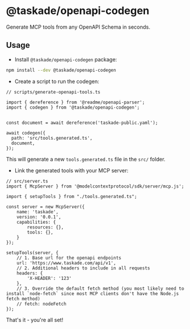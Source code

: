 # @taskade/openapi-codegen

Generate MCP tools from any OpenAPI Schema in seconds.


## Usage

- Install `@taskade/openapi-codegen` package:

```sh
npm install --dev @taskade/openapi-codegen
```

- Create a script to run the codegen:

```tsx
// scripts/generate-openapi-tools.ts

import { dereference } from '@readme/openapi-parser';
import { codegen } from '@taskade/openapi-codegen';


const document = await dereference('taskade-public.yaml');

await codegen({
  path: 'src/tools.generated.ts',
  document,
});
```

This will generate a new `tools.generated.ts` file in the `src/` folder.


- Link the generated tools with your MCP server:

```tsx
// src/server.ts
import { McpServer } from '@modelcontextprotocol/sdk/server/mcp.js';

import { setupTools } from "./tools.generated.ts";

const server = new McpServer({
    name: 'taskade',
    version: '0.0.1',
    capabilities: {
        resources: {},
        tools: {},
    }
});

setupTools(server, {
    // 1. Base url for the openapi endpoints
    url: 'https://www.taskade.com/api/v1',
    // 2. Additional headers to include in all requests
    headers: {
        'X-HEADER': '123'
    },
    // 3. Override the default fetch method (you most likely need to install `node-fetch` since most MCP clients don't have the Node.js fetch method)
    // fetch: nodeFetch
});
```


That's it - you're all set!